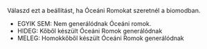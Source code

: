 Válaszd ezt a beállítást, ha Óceáni Romokat szeretnél a biomodban.
* EGYIK SEM: Nem generálódnak Óceáni romok.
* HIDEG: Kőből készült Óceáni Romok generálódnak
* MELEG: Homokkőből készült Óceáni Romok generálódnak
